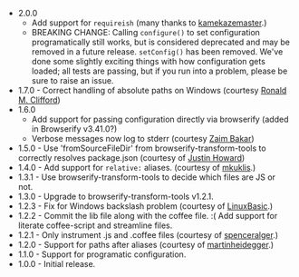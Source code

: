 * 2.0.0
    * Add support for `requireish` (many thanks to [kamekazemaster](https://github.com/kamekazemaster).)
    * BREAKING CHANGE: Calling `configure()` to set configuration programatically still works, but is considered
      deprecated and may be removed in a future release.  `setConfig()` has been removed.  We've done some slightly
      exciting things with how configuration gets loaded; all tests are passing, but if you run into a problem,
      please be sure to raise an issue.
* 1.7.0 - Correct handling of absolute paths on Windows (courtesy [Ronald M. Clifford](https://github.com/roncli))
* 1.6.0
    * Add support for passing configuration directly via browserify (added in Browserify v3.41.0?)
    * Verbose messages now log to stderr (courtesy [Zaim Bakar](https://github.com/zaim))
* 1.5.0 - Use 'fromSourceFileDir' from browserify-transform-tools to correctly resolves package.json (courtesy of [Justin Howard](https://github.com/justinhoward))
* 1.4.0 - Add support for `relative:` aliases. (courtesy of [mkuklis](https://github.com/mkuklis).)
* 1.3.1 - Use browserify-transform-tools to decide which files are JS or not.
* 1.3.0 - Upgrade to browserify-transform-tools v1.2.1.
* 1.2.3 - Fix for Windows backslash problem (courtesy of [LinuxBasic](httsp://github.com/LinuxBasic).)
* 1.2.2 - Commit the lib file along with the coffee file.  :(
          Add support for literate coffee-script and streamline files.
* 1.2.1 - Only instrument .js and .coffee files (courtesy of [spenceralger](https://github.com/spenceralger).)
* 1.2.0 - Support for paths after aliases (courtesy of [martinheidegger](https://github.com/martinheidegger).)
* 1.1.0 - Support for programatic configuration.
* 1.0.0 - Initial release.
